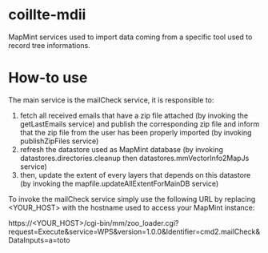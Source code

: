 # coillte-mdii
MapMint services used to import data coming from a specific tool used to record tree informations.

How-to use
===========

The main service is the mailCheck service, it is responsible to:
1. fetch all received emails that have a zip file attached (by invoking the getLastEmails service) and publish the corresponding zip file and inform that the zip file from the user has been properly imported (by invoking publishZipFiles service)
3. refresh the datastore used as MapMint database (by invoking datastores.directories.cleanup then datastores.mmVectorInfo2MapJs service)
4. then, update the extent of every layers that depends on this datastore (by invoking the mapfile.updateAllExtentForMainDB service)

To invoke the mailCheck service simply use the following URL by replacing <YOUR_HOST> with the hostname used to access your MapMint instance:

https://<YOUR_HOST>/cgi-bin/mm/zoo_loader.cgi?request=Execute&service=WPS&version=1.0.0&Identifier=cmd2.mailCheck&DataInputs=a=toto
